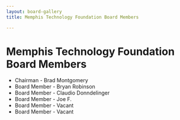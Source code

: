 ```yaml
---
layout: board-gallery
title: Memphis Technology Foundation Board Members

---
```

# Memphis Technology Foundation Board Members

* Chairman - Brad Montgomery
* Board Member - Bryan Robinson
* Board Member - Claudio Donndelinger
* Board Member - Joe F.
* Board Member -  Vacant
* Board Member - Vacant
